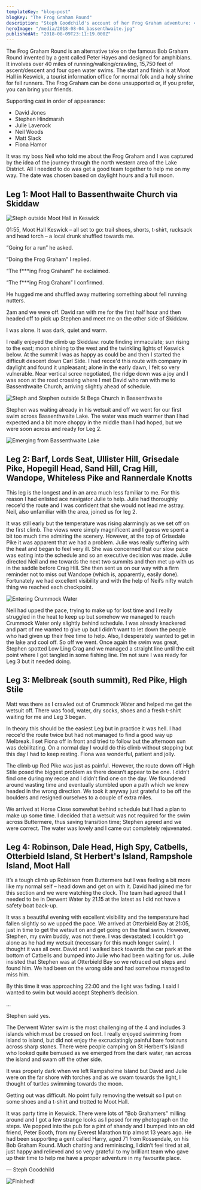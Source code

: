 ```yaml
---
templateKey: "blog-post"
blogKey: "The Frog Graham Round"
description: "Steph Goodchild's account of her Frog Graham adventure: 40 miles, 15,750 feet of climbing and 4 open water swims in under 24 hours in the Lake District"
heroImage: "/media/2018-08-04_bassenthwaite.jpg"
publishedAt: "2018-08-09T23:11:19.000Z"
---
```

The Frog Graham Round is an alternative take on the famous Bob Graham Round invented by a gent called Peter Hayes and designed for amphibians. It involves over 40 miles of running/walking/crawling, 15,750 feet of ascent/descent and four open water swims. The start and finish is at Moot Hall in Keswick, a tourist information office for normal folk and a holy shrine for fell runners. The Frog Graham can be done unsupported or, if you prefer, you can bring your friends.
 
Supporting cast in order of appearance:
 
* David Jones
* Stephen Hindmarsh
* Julie Laverock
* Neil Woods
* Matt Slack
* Fiona Hamor
 
It was my boss Neil who told me about the Frog Graham and I was captured by the idea of the journey through the north western area of the Lake District. All I needed to do was get a good team together to help me on my way. The date was chosen based on daylight hours and a full moon.
 
## Leg 1: Moot Hall to Bassenthwaite Church via Skiddaw

![Steph outside Moot Hall in Keswick](/media/2018-08-01_start.jpg)

01:55, Moot Hall Keswick – all set to go: trail shoes, shorts, t-shirt, rucksack and head torch – a local drunk shuffled towards me.

“Going for a run” he asked. 

“Doing the Frog Graham” I replied. 

“The f\*\*\*ing Frog Graham!” he exclaimed. 

“The f\*\*\*ing Frog Graham” I confirmed.

He hugged me and shuffled away muttering something about fell running nutters. 

2am and we were off. David ran with me for the first half hour and then headed off to pick up Stephen and meet me on the other side of Skiddaw.

I was alone. It was dark, quiet and warm. 

I really enjoyed the climb up Skiddaw: route finding immaculate; sun rising to the east; moon shining to the west and the twinkling lights of Keswick below. At the summit I was as happy as could be and then I started the difficult descent down Carl Side. I had recce'd this route with company in daylight and found it unpleasant; alone in the early dawn, I felt so very vulnerable. Near vertical scree negotiated, the ridge down was a joy and I was soon at the road crossing where I met David who ran with me to Bassenthwaite Church, arriving slightly ahead of schedule. 

![Steph and Stephen outside St Bega Church in Bassenthwaite](/media/2018-08-02_st_bega_bassenthwaite.jpg)

Stephen was waiting already in his wetsuit and off we went for our first swim across Bassenthwaite Lake. The water was much warmer than I had expected and a bit more choppy in the middle than I had hoped, but we were soon across and ready for Leg 2.

![Emerging from Bassenthwaite Lake](/media/2018-08-03_bassenthwaite.jpg)
 
## Leg 2: Barf, Lords Seat, Ullister Hill, Grisedale Pike, Hopegill Head, Sand Hill, Crag Hill, Wandope, Whiteless Pike and Rannerdale Knotts

This leg is the longest and in an area much less familiar to me. For this reason I had enlisted ace navigator Julie to help. Julie had thoroughly recce'd the route and I was confident that she would not lead me astray. Neil, also unfamiliar with the area, joined us for leg 2. 

It was still early but the temperature was rising alarmingly as we set off on the first climb. The views were simply magnificent and I guess we spent a bit too much time admiring the scenery. However, at the top of Grisedale Pike it was apparent that we had a problem. Julie was really suffering with the heat and began to feel very ill. She was concerned that our slow pace was eating into the schedule and so an executive decision was made. Julie directed Neil and me towards the next two summits and then met up with us in the saddle before Crag Hill. She then sent us on our way with a firm reminder not to miss out Wandope (which is, apparently, easily done). Fortunately we had excellent visibility and with the help of Neil’s nifty watch thing we reached each checkpoint. 

![Entering Crummock Water](/media/2018-08-05_crummock_water.jpg)

Neil had upped the pace, trying to make up for lost time and I really struggled in the heat to keep up but somehow we managed to reach Crummock Water only slightly behind schedule. I was already knackered and part of me wanted to give up but I didn’t want to let down the people who had given up their free time to help. Also, I desperately wanted to get in the lake and cool off. So off we went. Once again the swim was great, Stephen spotted Low Ling Crag and we managed a straight line until the exit point where I got tangled in some fishing line. I’m not sure I was ready for Leg 3 but it needed doing.
 
## Leg 3: Melbreak (south summit), Red Pike, High Stile
Matt was there as I crawled out of Crummock Water and helped me get the wetsuit off. There was food, water, dry socks, shoes and a fresh t-shirt waiting for me and Leg 3 began. 

In theory this should be the easiest Leg but in practice it was hell. I had recce'd the route twice but had not managed to find a good way up Melbreak. I set Fiona off in front and tried to follow but the afternoon sun was debilitating. On a normal day I would do this climb without stopping but this day I had to keep resting. Fiona was wonderful, patient and jolly. 

The climb up Red Pike was just as painful. However, the route down off High Stile posed the biggest problem as there doesn’t appear to be one. I didn’t find one during my recce and I didn’t find one on the day. We floundered around wasting time and eventually stumbled upon a path which we knew headed in the wrong direction. We took it anyway just grateful to be off the boulders and resigned ourselves to a couple of extra miles. 

We arrived at Horse Close somewhat behind schedule but I had a plan to make up some time. I decided that a wetsuit was not required for the swim across Buttermere, thus saving transition time; Stephen agreed and we were correct. The water was lovely and I came out completely rejuvenated.
 
## Leg 4: Robinson, Dale Head, High Spy, Catbells, Otterbield Island, St Herbert's Island, Rampshole Island, Moot Hall 

It’s a tough climb up Robinson from Buttermere but I was feeling a bit more like my normal self – head down and get on with it. David had joined me for this section and we were watching the clock. The team had agreed that I needed to be in Derwent Water by 21.15 at the latest as I did not have a safety boat back-up. 

It was a beautiful evening with excellent visibility and the temperature had fallen slightly so we upped the pace. We arrived at Otterbield Bay at 21:05, just in time to get the wetsuit on and get going on the final swim. However, Stephen, my swim buddy, was not there. I was devastated: I couldn’t go alone as he had my wetsuit (necessary for this much longer swim). I thought it was all over. David and I walked back towards the car park at the bottom of Catbells and bumped into Julie who had been waiting for us. Julie insisted that Stephen was at Otterbield Bay so we retraced out steps and found him. We had been on the wrong side and had somehow managed to miss him. 

By this time it was approaching 22:00 and the light was fading. I said I wanted to swim but would accept Stephen’s decision. 

...

Stephen said yes. 

The Derwent Water swim is the most challenging of the 4 and includes 3 islands which must be crossed on foot. I really enjoyed swimming from island to island, but did not enjoy the excruciatingly painful bare foot runs across sharp stones. There were people camping on St Herbert's Island who looked quite bemused as we emerged from the dark water, ran across the island and swam off the other side. 

It was properly dark when we left Rampsholme Island but David and Julie were on the far shore with torches and as we swam towards the light, I thought of turtles swimming towards the moon. 

Getting out was difficult. No point fully removing the wetsuit so I put on some shoes and a t-shirt and trotted to Moot Hall.
 
It was party time in Keswick. There were lots of "Bob Grahamers" milling around and I got a few strange looks as I posed for my photograph on the steps. We popped into the pub for a pint of shandy and I bumped into an old friend, Peter Booth, from my Everest Marathon trip almost 13 years ago. He had been supporting a gent called Harry, aged 71 from Rossendale, on his Bob Graham Round. Much chatting and reminiscing, I didn’t feel tired at all, just happy and relieved and so very grateful to my brilliant team who gave up their time to help me have a proper adventure in my favourite place.

&mdash; Steph Goodchild

![Finished!](/media/2018-08-06_finish.jpg)
